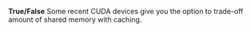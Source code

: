 **True/False**
Some recent CUDA devices give you the option to trade-off amount of shared memory with caching.